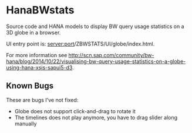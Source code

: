 HanaBWstats
===========

Source code and HANA models to display BW query usage statistics on a 3D globe in a browser.

UI entry point is: <server:port>/ZBWSTATS/UI/globe/index.html.

For more information see http://scn.sap.com/community/bw-hana/blog/2014/10/22/visualising-bw-query-usage-statistics-on-a-globe-using-hana-xsjs-sapui5-d3.

Known Bugs
----------
These are bugs I've not fixed:
* Globe does not support click-and-drag to rotate it
* The timelines does not play anymore, you have to drag slider along manually
